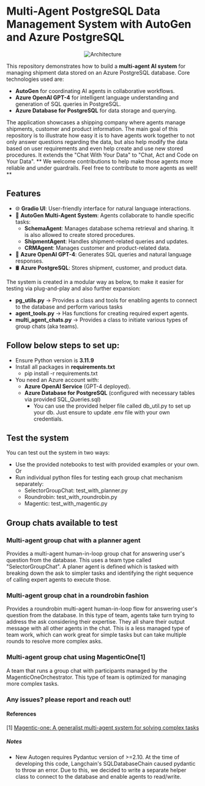 # **Multi-Agent PostgreSQL Data Management System with AutoGen and Azure PostgreSQL**


<div align="center">
  <img src="https://github.com/mehrsa/MultiAgent_Azure_PostgreSQL_AutoGen0.4/blob/main/Drawing%203.png" alt="Architecture">
</div>

This repository demonstrates how to build a **multi-agent AI system** for managing shipment data stored on an Azure PostgreSQL database. Core technologies used are:

- **AutoGen** for coordinating AI agents in collaborative workflows.
- **Azure OpenAI GPT-4** for intelligent language understanding and generation of SQL queries in PostgreSQL.
- **Azure Database for PostgreSQL** for data storage and querying.

The application showcases a shipping company where agents manage shipments, customer and product information. The main goal of this repository is to illustrate how easy it is to have agents work together to not only answer questions regarding the data, but also help modify the data based on user requirements and even help create and use new stored procedures. It extends the "Chat With Your Data" to "Chat, Act and Code on Your Data". ** We welcome contributions to help make those agents more reliable and under guardrails. Feel free to contribute to more agents as well! **

## **Features**

- 🌐 **Gradio UI**: User-friendly interface for natural language interactions.
- 🤖 **AutoGen Multi-Agent System**: Agents collaborate to handle specific tasks:
  - **SchemaAgent**: Manages database schema retrieval and sharing. It is also allowed to create stored procedures.
  - **ShipmentAgent**: Handles shipment-related queries and updates.
  - **CRMAgent**: Manages customer and product-related data. 
- 🧠 **Azure OpenAI GPT-4**: Generates SQL queries and natural language responses.
- 🛢️ **Azure PostgreSQL**: Stores shipment, customer, and product data.

The system is created in a modular way as below, to make it easier for testing via plug-and-play and also further expansion:
- **pg_utils.py** -> Provides a class and tools for enabling agents to connect to the database and perform various tasks
- **agent_tools.py** -> Has functions for creating required expert agents.
- **multi_agent_chats.py** -> Provides a class to initiate various types of group chats (aka teams). 


## Follow below steps to set up:

- Ensure Python version is **3.11.9**
- Install all packages in **requirements.txt**
    - pip install -r requirements.txt
- You need an Azure account with:
  - **Azure OpenAI Service** (GPT-4 deployed). 
  - **Azure Database for PostgreSQL** (configured with necessary tables via provided SQL_Queries.sql)
    - You can use the provided helper file called db_util.py to set up your db. Just ensure to update .env file with your own credentials.
## Test the system

You can test out the system in two ways:
- Use the provided notebooks to test with provided examples or your own.
Or
- Run individual python files for testing each group chat mechanism separately:
  - SelectorGroupChat: test_with_planner.py
  - Roundrobin: test_with_roundrobin.py
  - Magentic: test_with_magentic.py


## Group chats available to test
### Multi-agent group chat with a **planner agent**
Provides a multi-agent human-in-loop group chat for answering user's question from the database.
This uses a team type called "SelectorGroupChat". A planer agent is defined which is tasked with breaking down the ask to simpler tasks and identifying the right sequence of calling expert agents to execute those. 


### Multi-agent group chat in a **roundrobin fashion**
Provides a roundrobin multi-agent human-in-loop flow for answering user's question from the database.
In this type of team, agents take turn trying to address the ask considering their expertise. They all share their output message with all other agents in the chat. This is a less managed type of team work, which can work great for simple tasks but can take multiple rounds to resolve more complex asks.


### Multi-agent group chat using **MagenticOne**[1]
A team that runs a group chat with participants managed by the MagenticOneOrchestrator. This type of team is optimized for managing more complex tasks.



### Any issues? please report and reach out!

#### References
[1] [Magentic-one: A generalist multi-agent system for solving complex tasks](https://arxiv.org/abs/2411.04468)

##### Notes
- New Autogen requires Pydantuc version of >=2.10. At the time of developing this code, Langchain's SQLDatabaseChain caused pydantic to throw an error. Due to this, we decided to write a separate helper class to connect to the database and enable agents to read/write.
